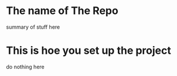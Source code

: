 # The name of The Repo

summary of stuff here

# This is hoe you set up the project

do nothing here
